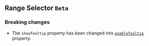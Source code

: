 ## Range Selector `Beta`

### Breaking changes

* The `showTooltip` property has been changed into [`enableTooltip`](https://pub.dev/documentation/syncfusion_flutter_sliders/latest/sliders/SfRangeSelector/enableTooltip.html) property.

